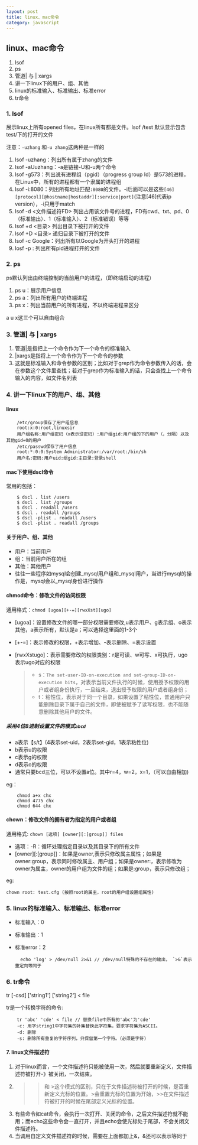 ```yaml
---
layout: post
title: linux、mac命令
category: javascript
---
```


## linux、mac命令
1. lsof
2. ps
3. 管道| 与 | xargs
4. 讲一下linux下的用户、组、其他
5. linux的标准输入、标准输出、标准error
6. tr命令


### 1. lsof
展示linux上所有opened files，在linux所有都是文件。lsof /test 默认显示包含test/下的打开的文件

注意：`-uzhang` 和`-u zhang`这两种是一样的
<!-- more -->

1. lsof -uzhang：列出所有属于zhang的文件
2. lsof -aUuzhang：-a是链接-U和-u两个命令
3. lsof -g573：列出说有进程组（pgid）（progress group Id）是573的进程，在Linux中，所有的进程都有一个隶属的进程组
4. lsof -i:8080：列出所有地址匹配`:8080`的文件。-i后面可以是这些`[46][protocol][@hostname|hostaddr][:service|port]`(注意[46]代表ip version），-i只用于match
5. lsof -d <文件描述符FD> 列出占用该文件号的进程，FD有cwd、txt、pd、0（标准输出）、1（标准输入）、2（标准错误）等等
6. lsof +d <目录> 列出目录下被打开的文件
7. lsof +D <目录> 递归目录下被打开的文件
8. lsof -c Google：列出所有以Google为开头打开的进程
9. losf -p <pid>: 列出所有pid进程打开的文件

### 2. ps
ps默认列出由终端控制的当前用户的进程，（即终端启动的进程）

1. ps u：展示用户信息
2. ps a：列出所有用户的终端进程
3. ps x：列出当前用户的所有进程，不以终端进程来区分

a u x这三个可以自由组合

### 3. 管道| 与 | xargs
1. 管道|是指把上一个命令作为下一个命令的标准输入
2. |xargs是指将上一个命令作为下一个命令的参数
3. 这就是标准输入和命令参数的区别；比如对于grep作为命令参数传入的话，会在参数这个文件里查找；若对于grep作为标准输入的话，只会查找上一个命令输入的内容，如文件名列表

### 4. 讲一下linux下的用户、组、其他

#### linux

        /etc/group保存了用户组信息
        root:x:0:root,linuxsir
        用户组名称:用户组密码（x表示没密码）:用户组gid:用户组的下的用户（，分隔）以及其他gid=0的用户
        /etc/passwd保存了用户信息
        root:*:0:0:System Administrator:/var/root:/bin/sh
        用户名:密码:用户uid:组gid:主目录:登录shell

#### mac下使用dscl命令

常用的包括：

        $ dscl . list /users
        $ dscl . list /groups
        $ dscl . readall /users
        $ dscl . readall /groups
        $ dscl -plist . readall /users
        $ dscl -plist . readall /groups


#### 关于用户、组、其他
- 用户：当前用户
- 组：当前用户所在的组
- 其他：其他用户
- 往往一些程序如mysql会创建_mysql用户组和_mysql用户，当进行mysql的操作是，mysql会以_mysql身份进行操作

#### chmod命令：修改文件的访问权限

通用格式：`chmod [ugoa][+-=][rwxXst][ugo]`

- [ugoa]：设置修改文件的哪一部分权限需要修改,u表示用户、g表示组、o表示其他，a表示所有，默认是a；可以选择这里面的1-3个
- [+-=]：表示修改的权限，+表示增加、-表示删除、=表示设置
- [rwxXstugo]：表示需要修改的权限类别：r是可读、w可写、x可执行，ugo表示ugo对应的权限

    >- s：`The set-user-ID-on-execution and set-group-ID-on-execution bits`，对表示当前文件执行的时候，使用授予权限的用户或者组身份执行，一旦结束，退出授予权限的用户或者组身份；
    >- t：粘性位，表示对于同一个目录，如果设置了粘性位，普通用户只能删除目录下属于自己的文件，即使被赋予了读写权限，也不能随意删除其他用户的文件。

##### 采用4位8进制设置文件的模式`abcd`
- a表示【s/t】(4表示set-uid，2表示set-gid，1表示粘性位)
- b表示u的权限
- c表示g的权限
- d表示o的权限
- 通常只要bcd三位，可以不设置a位。其中r=4，w=2，x=1，（可以自由相加)

eg：

        chmod a+x chx
        chmod 4775 chx
        chmod 644 chx

#### chown：修改文件的拥有者为指定的用户或者组



通用格式: `chown [选项] [owner][:[group]] files`

- 选项：-R：循环处理指定目录以及其目录下的所有文件
- [owner][:[group]]：如果是owner,表示只修改属主属性；如果是owner:group，表示同时修改属主、用户组；如果是owner:，表示修改为owner为属主，owner的用户组为文件的组；如果是:group，表示只修改组；

eg:

    chown root: test.cfg (按照root的属主，root的用户组设置组属性)


### 5. linux的标准输入、标准输出、标准error
- 标准输入：0
- 标准输出：1
- 标准error：2

        echo 'log' > /dev/null 2>&1 // /dev/null特殊的不存在的输出， `>&`表示重定向等同于

### 6. tr命令
tr [-csd] ['string1'] ['string2'] < file

tr是一个转换字符的命令:

        tr 'abc' 'cde' < file // 替换file中所有的'abc'为'cde'
        -c: 用字string1中字符集的补集替换此字符集，要求字符集为ASCII。
        -d: 删除
        -s: 删除所有重复的字符序列，只保留第一个字符。（必须是字符)

#### 7. linux文件描述符
1. 对于linux而言，一个文件描述符只能被使用一次，然后就要重新定义，文件描述符被打开-》被关闭，一次结束。
2. >> 和 >这个模式的区别，只在于文件描述符被打开的时候，是否重新定义光标的位置。>会重置光标的位置为开始，>>在文件描述符被打开的时候在尾部定义光标的位置。
3. 有些命令如cat命令，会执行一次打开、关闭的命令，之后文件描述符就不能用；而echo这些命令会一直打开，并且echo会使光标处于尾部，不会关闭文件描述符。
4. 当调用自定义文件描述符的时候，需要在上面都加上&，&还可以表示等同于
